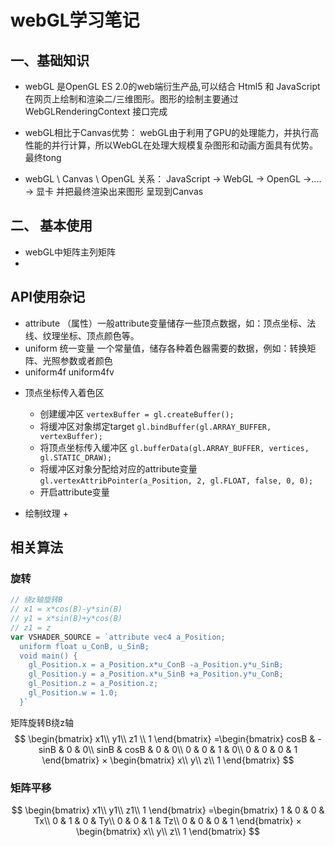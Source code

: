 # webGL学习笔记

## 一、基础知识

+ webGL 是OpenGL ES 2.0的web端衍生产品,可以结合 Html5 和 JavaScript 在网页上绘制和渲染二/三维图形。图形的绘制主要通过 WebGLRenderingContext 接口完成

+ webGL相比于Canvas优势： webGL由于利用了GPU的处理能力，并执行高性能的并行计算，所以WebGL在处理大规模复杂图形和动画方面具有优势。最终tong

+ webGL \ Canvas \ OpenGL 关系： JavaScript -> WebGL -> OpenGL ->.... -> 显卡 并把最终渲染出来图形 呈现到Canvas

## 二、 基本使用

- webGL中矩阵主列矩阵
- 
### 

## API使用杂记

- attribute （属性）一般attribute变量储存一些顶点数据，如：顶点坐标、法线、纹理坐标、顶点颜色等。
- uniform 统一变量 一个常量值，储存各种着色器需要的数据，例如：转换矩阵、光照参数或者颜色
- uniform4f uniform4fv 
  
+ 顶点坐标传入着色区
  + 创建缓冲区  `vertexBuffer = gl.createBuffer();`
  + 将缓冲区对象绑定target  `gl.bindBuffer(gl.ARRAY_BUFFER, vertexBuffer);`
  + 将顶点坐标传入缓冲区   `gl.bufferData(gl.ARRAY_BUFFER, vertices, gl.STATIC_DRAW);`
  + 将缓冲区对象分配给对应的attribute变量  `gl.vertexAttribPointer(a_Position, 2, gl.FLOAT, false, 0, 0);`
  + 开启attribute变量

+ 绘制纹理
  + 

## 相关算法

### 旋转

```javascript
// 绕z轴旋转B
// x1 = x*cos(B)-y*sin(B)
// y1 = x*sin(B)+y*cos(B)
// z1 = z
var VSHADER_SOURCE = `attribute vec4 a_Position; 
  uniform float u_ConB, u_SinB;
  void main() { 
    gl_Position.x = a_Position.x*u_ConB -a_Position.y*u_SinB;
    gl_Position.y = a_Position.x*u_SinB +a_Position.y*u_ConB;
    gl_Position.z = a_Position.z;
    gl_Position.w = 1.0;
  }`
```

矩阵旋转B绕z轴
$$
\begin{bmatrix}
   x1\\
   y1\\
   z1 \\
   1
  \end{bmatrix}
  =\begin{bmatrix}
   cosB & -sinB & 0  & 0\\
   sinB & cosB & 0   & 0\\
   0    & 0    & 1   & 0\\
   0    & 0    & 0   & 1
  \end{bmatrix}
×
 \begin{bmatrix}
   x\\
   y\\
   z\\
   1
  \end{bmatrix}
$$

### 矩阵平移

$$
\begin{bmatrix}
   x1\\
   y1\\
   z1\\
   1
  \end{bmatrix}
  =\begin{bmatrix}
   1 & 0 & 0 & Tx\\
   0 & 1 & 0 & Ty\\
   0 & 0 & 1 & Tz\\
   0 & 0 & 0 & 1
  \end{bmatrix}
×
 \begin{bmatrix}
   x\\
   y\\
   z\\
   1 
  \end{bmatrix}
$$
